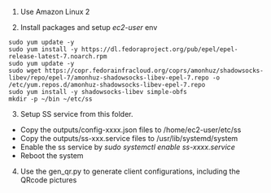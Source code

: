 
1. Use Amazon Linux 2

2. Install packages and setup _ec2-user_ env

```
sudo yum update -y
sudo yum install -y https://dl.fedoraproject.org/pub/epel/epel-release-latest-7.noarch.rpm
sudo yum update -y
sudo wget https://copr.fedorainfracloud.org/coprs/amonhuz/shadowsocks-libev/repo/epel-7/amonhuz-shadowsocks-libev-epel-7.repo -o /etc/yum.repos.d/amonhuz-shadowsocks-libev-epel-7.repo
sudo yum install -y shadowsocks-libev simple-obfs
mkdir -p ~/bin ~/etc/ss
```

3. Setup SS service from this folder.

* Copy the outputs/config-xxxx.json files to /home/ec2-user/etc/ss
* Copy the outputs/ss-xxx.service files to /usr/lib/systemd/system
* Enable the ss service by *sudo systemctl enable ss-xxxx.service*
* Reboot the system

4. Use the gen_qr.py to generate client configurations, including the QRcode pictures

